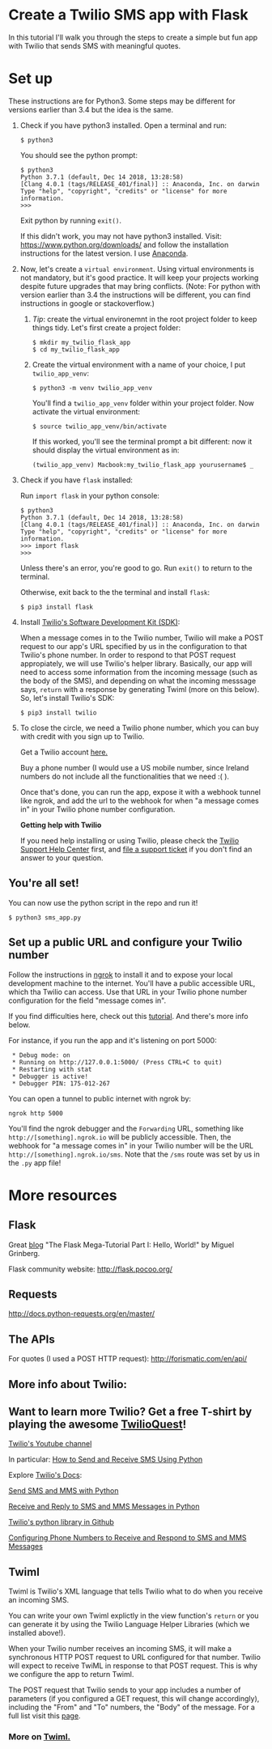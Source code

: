 # Create a Twilio SMS app with Flask

In this tutorial I'll walk you through the steps to create a simple but fun app with Twilio that sends SMS with meaningful quotes.  

# Set up

These instructions are for Python3. Some steps may be different for versions earlier than 3.4 but the idea is the same.

1.  Check if you have python3 installed. Open a terminal and run:

    ```
    $ python3
    ```

    You should see the python prompt:


    ```
    $ python3
    Python 3.7.1 (default, Dec 14 2018, 13:28:58)
    [Clang 4.0.1 (tags/RELEASE_401/final)] :: Anaconda, Inc. on darwin
    Type "help", "copyright", "credits" or "license" for more information.
    >>> 
    ```

    Exit python by running `exit()`.

    If this didn't work, you may not have python3 installed. Visit: https://www.python.org/downloads/ and follow the installation instructions for the latest version. I use [Anaconda](https://www.anaconda.com/).


2. Now, let's create a `virtual environment`. Using virtual environments is not mandatory, but it's good practice. It will keep your projects working despite future upgrades that may bring conflicts. (Note: For python with version earlier than 3.4 the instructions will be different, you can find instructions in google or stackoverflow.)

    1. *Tip*: create the virtual environemnt in the root project folder to keep things tidy. Let's first create a project folder:

        ```
        $ mkdir my_twilio_flask_app
        $ cd my_twilio_flask_app
        ```

    2. Create the virtual environment with a name of your choice, I put `twilio_app_venv`:

        ```
        $ python3 -m venv twilio_app_venv
        ```
        You'll find a `twilio_app_venv` folder within your project folder. Now activate the virtual environment:

        ```
        $ source twilio_app_venv/bin/activate
        ```

        If this worked, you'll see the terminal prompt a bit different: now it should display the virtual environment as in:

        ```
        (twilio_app_venv) Macbook:my_twilio_flask_app yourusername$ _
        ```


4. Check if you have `flask` installed:

    Run `import flask` in your python console:

    ```
    $ python3
    Python 3.7.1 (default, Dec 14 2018, 13:28:58)
    [Clang 4.0.1 (tags/RELEASE_401/final)] :: Anaconda, Inc. on darwin
    Type "help", "copyright", "credits" or "license" for more information.
    >>> import flask
    >>>
    ```

    Unless there's an error, you're good to go. Run `exit()` to return to the terminal. 
    
    Otherwise, exit back to the the terminal and install `flask`:

    ```
    $ pip3 install flask
    ```


5. Install [Twilio's Software Development Kit (SDK)](https://www.twilio.com/docs/libraries/python#install-the-library):

    When a message comes in to the Twilio number, Twilio will make a POST request to our app's URL specified by us in the configuration to that Twilio's phone number. In order to respond to that POST request appropiately, we will use Twilio's helper library. Basically, our app will need to access some information from the incoming message (such as the body of the SMS), and depending on what the incoming messsage says, `return` with a response by generating Twiml (more on this below). So, let's install Twilio's SDK:

    ```
    $ pip3 install twilio
    ```

6. To close the circle, we need a Twilio phone number, which you can buy with credit with you sign up to Twilio.

    Get a Twilio account [here.](https://www.twilio.com/try-twilio)

    Buy a phone number (I would use a US mobile number, since Ireland numbers do not include all the functionalities that we need :( ).

    Once that's done, you can run the app, expose it with a webhook tunnel like ngrok, and add the url to the webhook for when "a message comes in" in your Twilio phone number configuration.
    
    **Getting help with Twilio**

    If you need help installing or using Twilio, please check the [Twilio Support Help Center](https://support.twilio.com) first, and [file a support ticket](https://twilio.com/help/contact) if you don't find an answer to your question.

    

## You're all set!

You can now use the python script in the repo and run it!

```
$ python3 sms_app.py
```

## Set up a public URL and configure your Twilio number

Follow the instructions in [ngrok](https://ngrok.com/) to install it and to expose your local development machine to the internet. You'll have a public accessible URL, which tha Twilio can access. Use that URL in your Twilio phone number configuration for the field "message comes in".

If you find difficulties here, check out this [tutorial](https://www.twilio.com/docs/sms/tutorials/how-to-receive-and-reply-python). And there's more info below. 

For instance, if you run the app and it's listening on port 5000:

```
 * Debug mode: on
 * Running on http://127.0.0.1:5000/ (Press CTRL+C to quit)
 * Restarting with stat
 * Debugger is active!
 * Debugger PIN: 175-012-267
 ```

 You can open a tunnel to public internet with ngrok by:

 ```
 ngrok http 5000
 ```

 You'll find the ngrok debugger and the `Forwarding` URL, something like `http://[something].ngrok.io` will be publicly accessible. Then, the webhook for "a message comes in" in your Twilio number will be the URL `http://[something].ngrok.io/sms`.  Note that the `/sms` route was set by us in the `.py` app file!


# More resources

## Flask

Great [blog](https://blog.miguelgrinberg.com/post/the-flask-mega-tutorial-part-i-hello-world) "The Flask Mega-Tutorial Part I: Hello, World!" by Miguel Grinberg.

Flask community website: http://flask.pocoo.org/ 



## Requests

http://docs.python-requests.org/en/master/

## The APIs

For quotes (I used a POST HTTP request):  http://forismatic.com/en/api/


## More info about Twilio:

## Want to learn more Twilio? Get a free T-shirt by playing the awesome [TwilioQuest](https://www.twilio.com/quest/welcome)!


[Twilio's Youtube channel](https://www.youtube.com/channel/UCWh3G9LZmZ3q_xWOyPpn8ag)

In particular: [How to Send and Receive SMS Using Python](https://www.youtube.com/watch?v=knxlmCVFAZI)

Explore [Twilio's Docs](https://www.twilio.com/docs/):

[Send SMS and MMS with Python](https://www.twilio.com/docs/sms/tutorials/how-to-send-sms-messages-python) 

[Receive and Reply to SMS and MMS Messages in Python](https://www.twilio.com/docs/sms/tutorials/how-to-receive-and-reply-python)

[Twilio's python library in Github](https://github.com/twilio/twilio-python)

[Configuring Phone Numbers to Receive and Respond to SMS and MMS Messages](https://support.twilio.com/hc/en-us/articles/223136047-Configuring-Phone-Numbers-to-Receive-SMS-Messages)



## Twiml

Twiml is Twilio's XML language that tells Twilio what to do when you receive an incoming SMS.

You can write your own Twiml explictly in the view function's `return` or you can generate it by using the Twilio Language Helper Libraries (which we installed above!).

When your Twilio number receives an incoming SMS, it will make a synchronous HTTP POST  request to URL configured for that number. Twilio will expect to receive TwiML in response to that POST request. This is why we configure the app to return Twiml.

The POST request that Twilio sends to your app includes a number of parameters (if you configured a GET request, this will change accordingly), including the "From" and "To" numbers, the "Body" of the message. For a full list visit this [page](https://www.twilio.com/docs/sms/twiml#request-parameters).


### More on [Twiml.](https://www.twilio.com/docs/sms/twiml#what-is-twiml)


